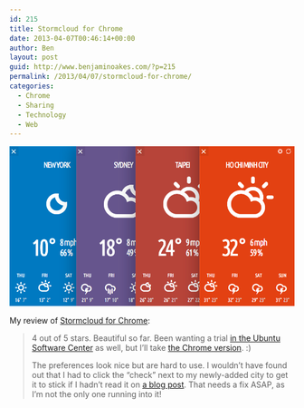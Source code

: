```yaml
---
id: 215
title: Stormcloud for Chrome
date: 2013-04-07T00:46:14+00:00
author: Ben
layout: post
guid: http://www.benjaminoakes.com/?p=215
permalink: /2013/04/07/stormcloud-for-chrome/
categories:
  - Chrome
  - Sharing
  - Technology
  - Web
---
```

![stormcloud](/wp-content/uploads/2013/04/stormcloud.png)

My review of [Stormcloud for Chrome](http://getstormcloud.com/):

> 4 out of 5 stars. Beautiful so far. Been wanting a trial [in the Ubuntu Software Center](https://apps.ubuntu.com/cat/applications/stormcloud/) as well, but I&#8217;ll take [the Chrome version](https://chrome.google.com/webstore/detail/stormcloud/jjpfchnjhjfiildkeelmdbkfkegkgehh). :)
>
> The preferences look nice but are hard to use. I wouldn&#8217;t have found out that I had to click the &#8220;check&#8221; next to my newly-added city to get it to stick if I hadn&#8217;t read it on [a blog post](http://www.omgchrome.com/stormcloud-for-chrome-weather-made-beautiful/). That needs a fix ASAP, as I&#8217;m not the only one running into it!
